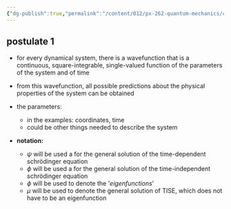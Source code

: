 ```yaml
---
{"dg-publish":true,"permalink":"/content/012/px-262-quantum-mechanics/c-the-basic-postulates/px-262-c1b-postulate-1/","created":"2024-11-25T10:50:32.000+00:00","updated":"2024-11-26T01:06:55.886+00:00"}
---
```


## postulate 1
- for every dynamical system, there is a wavefunction that is a continuous, square-integrable, single-valued function of the parameters of the system and of time
- from this wavefunction, all possible predictions about the physical properties of the system can be obtained
- the parameters: 
	- in the examples: coordinates, time
	- could be other things needed to describe the system

- **notation:** 
	- $\psi$ will be used a for the general solution of the time-dependent schrödinger equation
	- $\phi$ will be used a for the general solution of the time-independent schrödinger equation
	- $\phi$ will be used to denote the '*eigenfunctions*'
	- $\mu$ will be used to denote the general solution of TISE, which does not have to be an eigenfunction